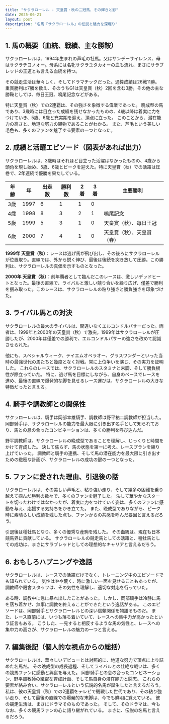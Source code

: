```yaml
---
title: "サクラローレル - 天皇賞・秋の二冠馬、その輝きと影"
date: 2025-06-21
layout: post
description: "名馬『サクラローレル』の伝説と魅力を深堀り"
---
```


## 1. 馬の概要（血統、戦績、主な勝鞍）

サクラローレルは、1994年生まれの芦毛の牡馬。父はサンデーサイレンス、母はサクラチヨノオー。母系には名牝サクラユタカオーの血も流れ、まさにサラブレッドの王道とも言える血統を持つ。  

その競走生活は華々しく、そしてドラマチックだった。通算成績は26戦11勝。重賞勝利は7勝を数え、そのうちG1は天皇賞（秋）2回を含む3勝。その他の主な勝鞍としては、毎日王冠、鳴尾記念などがある。

特に天皇賞（秋）での2連覇は、その強さを象徴する偉業であった。  晩成型の馬であり、3歳時には目立った成績を残せなかったものの、4歳以降は着実に力をつけていき、5歳、6歳と充実期を迎え、頂点に立った。  このことから、潜在能力の高さと、地道な努力の賜物であることがわかる。  また、芦毛という美しい毛色も、多くのファンを魅了する要素の一つとなった。


## 2. 成績と活躍エピソード（図表があれば出力）

サクラローレルは、3歳時はそれほど目立った活躍はなかったものの、4歳から頭角を現し始め、5歳、6歳とピークを迎えた。特に天皇賞（秋）での活躍は圧巻で、2年連続で優勝を果たしている。  

| 年齢 | 年 | 出走数 | 勝利数 | 2着 | 3着 | 主要勝利 |
|---|---|---|---|---|---|---|
| 3歳 | 1997 | 6 | 1 | 1 | 0 |  |
| 4歳 | 1998 | 8 | 3 | 2 | 1 | 鳴尾記念 |
| 5歳 | 1999 | 5 | 3 | 1 | 0 | 天皇賞（秋）、毎日王冠 |
| 6歳 | 2000 | 7 | 4 | 1 | 0 | 天皇賞（秋）、天皇賞（春） |


**1999年 天皇賞（秋）**：レースは逃げ馬が飛び出し、その後ろにサクラローレルが位置取り。直線では、外から鋭く伸び、最後は後続を突き放して圧勝。この勝利は、サクラローレルの真価を示すものとなった。

**2000年 天皇賞（秋）**：前年覇者として臨んだこのレースは、激しいデッドヒートとなった。最後の直線で、ライバルと激しい競り合いを繰り広げ、僅差で勝利を掴み取った。このレースは、サクラローレルの粘り強さと勝負強さを印象づけた。


## 3. ライバル馬との対決

サクラローレルの最大のライバルは、間違いなくエルコンドルパサーだった。両者は、1999年と2000年の天皇賞（秋）で激突。1999年はサクラローレルが圧勝したが、2000年は僅差での勝利で、エルコンドルパサーの強さを改めて認識させられた。  

他にも、スペシャルウィーク、テイエムオペラオー、グラスワンダーといった当時の最強世代の馬たちと幾度となく対戦。常に上位争いを演じ、その実力を証明した。  これらのレースでは、サクラローレルのスタミナと末脚、そして勝負根性が際立っていた。  特に、逃げ馬を目標にしながら、自身のペースでレースを進め、最後の直線で爆発的な脚を見せるレース運びは、サクラローレルの大きな特徴だったと言える。


## 4. 騎手や調教師との関係性

サクラローレルは、騎手は岡部幸雄騎手、調教師は野平祐二調教師が担当した。岡部騎手は、サクラローレルの能力を最大限に引き出す名手として知られており、馬との息の合ったコンビネーションは、多くの勝利を呼び込んだ。  

野平調教師は、サクラローレルの晩成型であることを理解し、じっくりと時間をかけて育成した。  決して焦らず、馬の状態を第一に考え、レースプランを練り上げていった。  調教師と騎手の連携、そして馬の潜在能力を最大限に引き出すための緻密な計画が、サクラローレルの成功の鍵の一つとなった。


## 5. ファンに愛された理由、引退後の話

サクラローレルは、その美しい芦毛と、粘り強い走り、そして幾多の困難を乗り越えて掴んだ勝利の数々で、多くのファンを魅了した。  決して華やかなスタートを切ったわけではなかったが、着実に力をつけていく姿は、多くのファンに感動を与え、応援する気持ちをかき立てた。  また、晩成型でありながら、ピーク時に素晴らしい成績を残した点も、ファンからの共感を呼んだ要因と言えるだろう。  

引退後は種牡馬となり、多くの優秀な産駒を残した。  その血統は、現在も日本競馬界に貢献している。  サクラローレルの競走馬としての活躍と、種牡馬としての成功は、まさにサラブレッドとしての理想的なキャリアと言えるだろう。


## 6. おもしろハプニングや逸話

サクラローレルは、レースでの活躍だけでなく、トレーニング中のエピソードでも知られている。  気性はやや荒く、時に激しい一面を見せることもあったが、調教師や厩舎スタッフは、その気性を理解し、適切な対応を行っていた。  

ある時、調教中に急に暴れ出したことがあった。  しかし、岡部騎手は冷静に馬を落ち着かせ、無事に調教を終えることができたという逸話がある。  このエピソードは、岡部騎手とサクラローレルとの深い信頼関係を物語るものだ。  また、レース直前には、いつも落ち着いていて、レースへの集中力が高かったという証言もある。  こうした、一見すると相反するような馬の気性と、レースへの集中力の高さが、サクラローレルの魅力の一つと言える。


## 7. 編集後記（個人的な視点からの総括）

サクラローレルは、華々しいデビューとは対照的に、地道な努力で頂点に上り詰めた名馬だ。  その晩成型の成長過程、そしてライバルとの壮絶な戦いは、多くの競馬ファンに感動と興奮を与えた。  岡部騎手との息の合ったコンビネーション、野平調教師の緻密な育成計画、そして馬自身の潜在能力と闘志。  これらの要素が絡み合い、サクラローレルという伝説的名馬が誕生したと言えるだろう。  私は、彼の天皇賞（秋）での2連覇をテレビで観戦した世代であり、その粘り強い走り、そして最後の直線での爆発的な末脚は、今でも鮮明に覚えている。  彼の競走生活は、まさにドラマそのものであった。  そして、そのドラマは、今もなお、多くの競馬ファンの心に語り継がれている。  まさに、伝説の名馬と言えるだろう。
